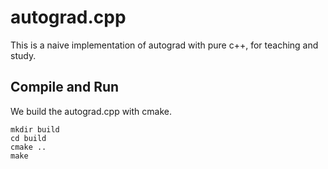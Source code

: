 # autograd.cpp
This is a naive implementation of autograd with pure c++, for teaching and study.

## Compile and Run
We build the autograd.cpp with cmake.

```
mkdir build
cd build
cmake ..
make
```
